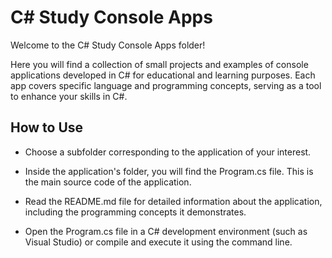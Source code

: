 # C# Study Console Apps

Welcome to the C# Study Console Apps folder! 

Here you will find a collection of small projects and examples of console applications developed in C# for educational and learning purposes. Each app covers specific language and programming concepts, serving as a tool to enhance your skills in C#.

## How to Use
- Choose a subfolder corresponding to the application of your interest.

- Inside the application's folder, you will find the Program.cs file. This is the main source code of the application.

- Read the README.md file for detailed information about the application, including the programming concepts it demonstrates.

- Open the Program.cs file in a C# development environment (such as Visual Studio) or compile and execute it using the command line.